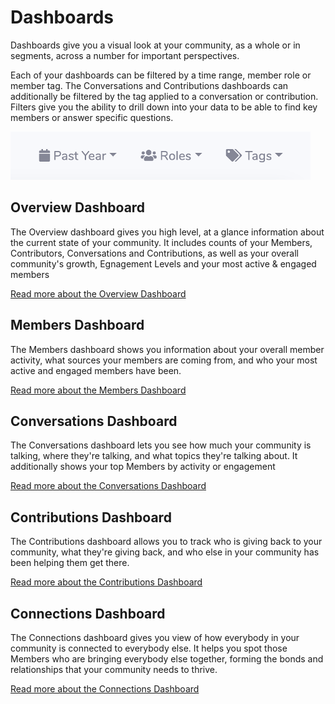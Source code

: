 # Dashboards

Dashboards give you a visual look at your community, as a whole or in segments, across a number for important perspectives. 

Each of your dashboards can be filtered by a time range, member role or member tag. The Conversations and Contributions dashboards can additionally be filtered by the tag applied to a conversation or contribution. Filters give you the ability to drill down into your data to be able to find key members or answer specific questions.

![View Filters](/images/FilterButtons.png)

## Overview Dashboard

The Overview dashboard gives you high level, at a glance information about the current state of your community. It includes counts of your Members, Contributors, Conversations and Contributions, as well as your overall community's growth, Egnagement Levels and your most active & engaged members

[Read more about the Overview Dashboard](/pages/overview/)

## Members Dashboard

The Members dashboard shows you information about your overall member activity, what sources your members are coming from, and who your most active and engaged members have been.

[Read more about the Members Dashboard](/pages/members/)

## Conversations Dashboard

The Conversations dashboard lets you see how much your community is talking, where they're talking, and what topics they're talking about.  It additionally shows your top Members by activity or engagement

[Read more about the Conversations Dashboard](/pages/conversations/)

## Contributions Dashboard

The Contributions dashboard allows you to track who is giving back to your community, what they're giving back, and who else in your community has been helping them get there.

[Read more about the Contributions Dashboard](/pages/contributions/)

## Connections Dashboard

The Connections dashboard gives you view of how everybody in your community is connected to everybody else. It helps you spot those Members who are bringing everybody else together, forming the bonds and relationships that your community needs to thrive.

[Read more about the Connections Dashboard](/pages/connections/)
